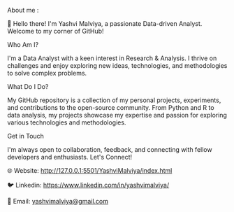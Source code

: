 About me : 

👋 Hello there! I'm Yashvi Malviya, a passionate Data-driven Analyst. Welcome to my corner of GitHub!

Who Am I?

I'm a Data Analyst with a keen interest in Research & Analysis. I thrive on challenges and enjoy exploring new ideas, technologies, and methodologies to solve complex problems.

What Do I Do?

My GitHub repository is a collection of my personal projects, experiments, and contributions to the open-source community. From Python and R to data analysis, my projects showcase my expertise and passion for exploring various technologies and methodologies.

Get in Touch

I'm always open to collaboration, feedback, and connecting with fellow developers and enthusiasts. Let's Connect!

🌐 Website: http://127.0.0.1:5501/YashviMalviya/index.html

🐦 Linkedin: https://www.linkedin.com/in/yashvimalviya/

📧 Email: yashvimalviya@gmail.com

